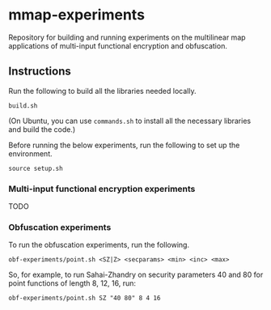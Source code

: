 # mmap-experiments

Repository for building and running experiments on the multilinear map applications of multi-input functional encryption and obfuscation.

## Instructions


Run the following to build all the libraries needed locally.
```
build.sh
```
(On Ubuntu, you can use `commands.sh` to install all the necessary libraries and build the code.)

Before running the below experiments, run the following to set up the environment.
```
source setup.sh
```

### Multi-input functional encryption experiments

TODO

### Obfuscation experiments

To run the obfuscation experiments, run the following.
```
obf-experiments/point.sh <SZ|Z> <secparams> <min> <inc> <max>
````
So, for example, to run Sahai-Zhandry on security parameters 40 and 80 for
point functions of length 8, 12, 16, run:
```
obf-experiments/point.sh SZ "40 80" 8 4 16
````
